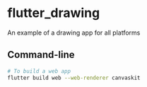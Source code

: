 # flutter_drawing

An example of a drawing app for all platforms

## Command-line

```sh
# To build a web app
flutter build web --web-renderer canvaskit
```
